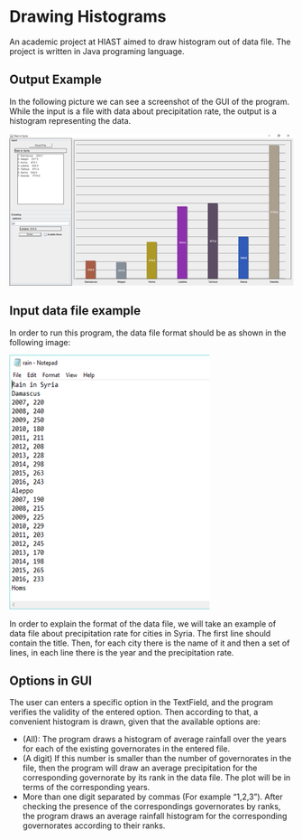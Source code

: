 # Drawing Histograms
An academic project at HIAST aimed to draw histogram out of data file. The project is written in Java programing language.

## Output Example
In the following picture we can see a screenshot of the GUI of the program. While the input is a file with data about precipitation rate, the output is a histogram representing the data.

![alt text](https://github.com/Nemat-Allah-Aloush/Drawing-Histograms/blob/main/imgs/GUI_example.png " GUI example")


## Input data file example
In order to run this program, the data file format should be as shown in the following image:

![alt text](https://github.com/Nemat-Allah-Aloush/Drawing-Histograms/blob/main/imgs/File_Format.png " File Format")

In order to explain the format of the data file, we will take an example of data file about precipitation rate for cities in Syria.
The first line should  contain the title. Then, for each city there is the name of it and then a set of lines, in each line there is the year and the precipitation rate.

## Options in GUI
The user can enters a specific option in the TextField, and the program verifies the validity of the entered option. Then according to that, a convenient histogram is drawn, given that the available options are:
- (All): The program draws a histogram of average rainfall over the years for each of the existing governorates in the entered file.
- (A digit) If this number is smaller than the number of governorates in the file, then the program will draw an average precipitation for the corresponding governorate by its rank in the data file. The plot will be in terms of the corresponding years.
- More than one digit separated by commas (For example “1,2,3”). After checking the presence of the correspondings governorates by ranks, the program draws 
an average rainfall histogram for the corresponding governorates according to their ranks.
